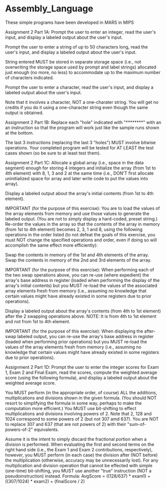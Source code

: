 # Assembly_Language

These simple programs have been developed in MARS in MIPS

Assignment 2 Part 1A:
Prompt the user to enter an integer, 
read the user's input, and display a labeled output 
about the user's input. 
 
Prompt the user to enter a string of up to 50 characters 
long, read the user's input, and display a labeled output 
about the user's input. 
 
String entered MUST be stored in separate storage space 
(i.e., not overwriting the storage space used by prompt 
and label strings) allocated just enough 
(no more, no less) to accommodate up to the maximum 
number of characters indicated. 
 
Prompt the user to enter a character,
read the user's input, and display a labeled output
about the user's input.
 
Note that it involves a character,
NOT a one-charater string. You will get no credits 
if you do it using a one-character string even though 
the same output is obtained.

Assignment 2 Part 1B:
Replace each "hole" indicated with "********" with an
an instruction so that the program will work just like 
the sample runs shown at the bottom.

The last 3 instructions (replacing the last 3 "holes")
MUST involve bitwise operations.
Your completed program will be tested for AT LEAST the 
test cases shown (so be sure to at least test them).

Assignment 2 Part 1C:
Allocate a global array (i.e., space in the data segment) enough for
storing 4 integers and initialize the array (from 1st to 4th element)
with 8, 1, 3 and 2 at the same time (i.e., DON'T first allocate
uninitialized space for array and later write code to put the values
into array).

Display a labeled output about the array's initial contents
(from 1st to 4th element).

IMPORTANT (for the purpose of this exercise):
You are to load the values of the array elements from
memory and use those values to generate the labeled output.
(You are not to simply display a hard-coded, preset string.)
Re-order the values in the array so that the contents of the array in
memory (from 1st to 4th element) becomes 2, 3, 1 and 8, using the following
operations in the order listed (to not defeat the goals of this exercise,
you must NOT change the specified operations and order, even if doing
so will accomplish the same effect more efficiently):

Swap the contents in memory of the 1st and 4th elements of the array.
Swap the contents in memory of the 2nd and 3rd elements of the array.

IMPORTANT (for the purpose of this exercise):
When performing each of the two swap operations above, you can re-use
(where expedient) the array's base address in register (loaded when
performing the display of the array's initial contents) but you MUST re-load
the values of the associated array elements fresh from memory
(i.e., assuming no knowledge that certain values might have already existed
in some registers due to prior operations).

Display a labeled output about the array's contents (from 4th to 1st element)
after the 2 swapping operations above.
NOTE: It is from 4th to 1st element and not from 1st to 4th element.

IMPORTANT (for the purpose of this exercise):
When displaying the after-swap labeled output, you can re-use the array's base 
address in register (loaded when performing prior operations) but you MUST re-load 
the values of the array elements fresh from memory (i.e., assuming no knowledge that 
certain values might have already existed in some registers due to prior operations).

Assignment 2 Part 1D:
Prompt the user to enter the integer scores for Exam 1, Exam 2 and Final Exam,
read the scores, compute the weighted average score
(using the following formula), and display a labeled output about the
weighted average score.

You MUST perform (in the appropriate order, of course) ALL the additions,
multiplications and divisions shown in the given formula.
(You should NOT resort to simplifying the formula in some way, perhaps
to make the computation more efficient.)
You MUST use bit-shifting to effect multiplications and divisions
involving powers of 2.
Note that 2, 128 and 1024 correspond to some powers of 2
(but not 307 amd 637).
You are NOT to replace 307 and 637 (that are not powers of 2) with their
"sum-of-powers-of-2" equivalents.

Assume it is the intent to simply discard the fractional portion when a
division is performed. When evaluating the first and second terms on the
right hand side (i.e., the Exam 1 and Exam 2 contributions, respectively),
however, you MUST perform (in each case) the division after (NOT before) the
multiplication (otherwise, accuracy may be unnecessarily lost).
For any multiplication and division operation that cannot be effected with
simple (one-time) bit-shifting, you MUST use another "true" instruction
(NOT a pseudoinstruction) instead.
Formula:
AvgScore = ((128/637) * exam1) + ((307/1024) * exam2) + (finalScore / 2)
